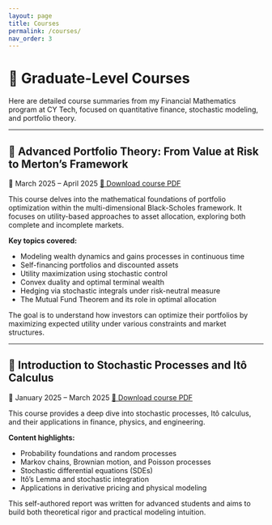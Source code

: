 ```yaml
---
layout: page
title: Courses
permalink: /courses/
nav_order: 3
---
```


# 📘 Graduate-Level Courses

Here are detailed course summaries from my Financial Mathematics program at CY Tech, focused on quantitative finance, stochastic modeling, and portfolio theory.

---

## 🔶 Advanced Portfolio Theory: From Value at Risk to Merton’s Framework  
📅 March 2025 – April 2025
[📄 Download course PDF](files/advanced_portfolio_theory.pdf)

This course delves into the mathematical foundations of portfolio optimization within the multi-dimensional Black-Scholes framework. It focuses on utility-based approaches to asset allocation, exploring both complete and incomplete markets.

**Key topics covered:**
- Modeling wealth dynamics and gains processes in continuous time  
- Self-financing portfolios and discounted assets  
- Utility maximization using stochastic control  
- Convex duality and optimal terminal wealth  
- Hedging via stochastic integrals under risk-neutral measure  
- The Mutual Fund Theorem and its role in optimal allocation

The goal is to understand how investors can optimize their portfolios by maximizing expected utility under various constraints and market structures.

---

## 🔷 Introduction to Stochastic Processes and Itô Calculus  
📅 January 2025 – March 2025
[📄 Download course PDF](files/stochastic_processes_ito_calculus.pdf)

This course provides a deep dive into stochastic processes, Itô calculus, and their applications in finance, physics, and engineering.

**Content highlights:**
- Probability foundations and random processes  
- Markov chains, Brownian motion, and Poisson processes  
- Stochastic differential equations (SDEs)  
- Itô’s Lemma and stochastic integration  
- Applications in derivative pricing and physical modeling

This self-authored report was written for advanced students and aims to build both theoretical rigor and practical modeling intuition.
